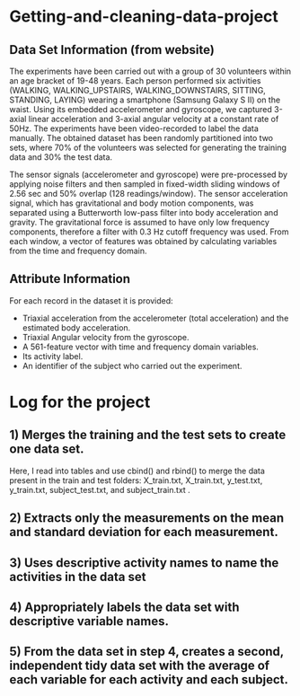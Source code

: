 # Getting-and-cleaning-data-project

## Data Set Information (from website)

The experiments have been carried out with a group of 30 volunteers within an age bracket of 19-48 years. Each person performed six activities (WALKING, WALKING_UPSTAIRS, WALKING_DOWNSTAIRS, SITTING, STANDING, LAYING) wearing a smartphone (Samsung Galaxy S II) on the waist. Using its embedded accelerometer and gyroscope, we captured 3-axial linear acceleration and 3-axial angular velocity at a constant rate of 50Hz. The experiments have been video-recorded to label the data manually. The obtained dataset has been randomly partitioned into two sets, where 70% of the volunteers was selected for generating the training data and 30% the test data. 

The sensor signals (accelerometer and gyroscope) were pre-processed by applying noise filters and then sampled in fixed-width sliding windows of 2.56 sec and 50% overlap (128 readings/window). The sensor acceleration signal, which has gravitational and body motion components, was separated using a Butterworth low-pass filter into body acceleration and gravity. The gravitational force is assumed to have only low frequency components, therefore a filter with 0.3 Hz cutoff frequency was used. From each window, a vector of features was obtained by calculating variables from the time and frequency domain.

## Attribute Information

For each record in the dataset it is provided: 
- Triaxial acceleration from the accelerometer (total acceleration) and the estimated body acceleration. 
- Triaxial Angular velocity from the gyroscope. 
- A 561-feature vector with time and frequency domain variables. 
- Its activity label. 
- An identifier of the subject who carried out the experiment.

# Log for the project

## 1) Merges the training and the test sets to create one data set.

Here, I read into tables and use cbind() and rbind() to merge the data present in the train and test folders: X_train.txt, X_train.txt, y_test.txt, y_train.txt, subject_test.txt, and subject_train.txt .

## 2) Extracts only the measurements on the mean and standard deviation for each measurement. 



## 3) Uses descriptive activity names to name the activities in the data set



## 4) Appropriately labels the data set with descriptive variable names. 



## 5) From the data set in step 4, creates a second, independent tidy data set with the average of each variable for each activity and each subject.